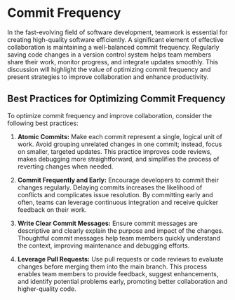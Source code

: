# Commit Frequency

In the fast-evolving field of software development, teamwork is essential for creating high-quality software efficiently. A significant element of effective collaboration is maintaining a well-balanced commit frequency. Regularly saving code changes in a version control system helps team members share their work, monitor progress, and integrate updates smoothly. This discussion will highlight the value of optimizing commit frequency and present strategies to improve collaboration and enhance productivity.

## Best Practices for Optimizing Commit Frequency

To optimize commit frequency and improve collaboration, consider the following best practices:

1. **Atomic Commits:** Make each commit represent a single, logical unit of work. Avoid grouping unrelated changes in one commit; instead, focus on smaller, targeted updates. This practice improves code reviews, makes debugging more straightforward, and simplifies the process of reverting changes when needed.

2. **Commit Frequently and Early:** Encourage developers to commit their changes regularly. Delaying commits increases the likelihood of conflicts and complicates issue resolution. By committing early and often, teams can leverage continuous integration and receive quicker feedback on their work.

3. **Write Clear Commit Messages:** Ensure commit messages are descriptive and clearly explain the purpose and impact of the changes. Thoughtful commit messages help team members quickly understand the context, improving maintenance and debugging efforts.

4. **Leverage Pull Requests:** Use pull requests or code reviews to evaluate changes before merging them into the main branch. This process enables team members to provide feedback, suggest enhancements, and identify potential problems early, promoting better collaboration and higher-quality code.